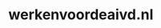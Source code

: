 ---
layout: post
title:  "werkenvoordeaivd.nl"
internal_url:  "/data/werkenvoordeaivd.nl.html"
categories: dutchgov
---